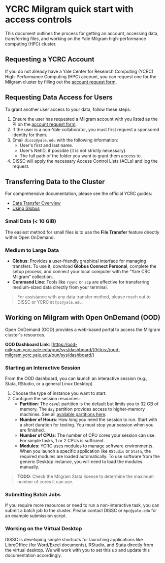 # YCRC Milgram quick start with access controls

This document outlines the process for getting an account, accessing data, transferring files, and working on the Yale Milgram high-performance computing (HPC) cluster.

## Requesting a YCRC Account

If you do not already have a Yale Center for Research Computing (YCRC) High-Performance Computing (HPC) account, you can request one for the Milgram cluster by filling out the [account request form](https://research.computing.yale.edu/support/hpc/account-request).

## Requesting Data Access for Users

To grant another user access to your data, follow these steps:

1.  Ensure the user has requested a Milgram account with you listed as the PI on the [account request form](https://research.computing.yale.edu/support/hpc/account-request).
2.  If the user is a non-Yale collaborator, you must first request a sponsored identity for them.
3.  Email `dissc@yale.edu` with the following information:
    * User's first and last name.
    * User's NetID, if possible (it is not strictly necessary).
    * The full path of the folder you want to grant them access to.
4.  DISSC will apply the necessary Access Control Lists (ACLs) and log the request.

## Transferring Data to the Cluster

For comprehensive documentation, please see the official YCRC guides:

* [Data Transfer Overview](https://docs.ycrc.yale.edu/data/transfer/)
* [Using Globus](https://docs.ycrc.yale.edu/data/globus/)

### Small Data (< 10 GiB)

The easiest method for small files is to use the **File Transfer** feature directly within Open OnDemand.

### Medium to Large Data

* **Globus**: Provides a user-friendly graphical interface for managing transfers. To use it, download **Globus Connect Personal**, complete the setup process, and connect your local computer with the “Yale CRC Milgram” collection.
* **Command Line**: Tools like `rsync` or `scp` are effective for transferring medium-sized data directly from your terminal.

> For assistance with any data transfer method, please reach out to DISSC or YCRC at `hpc@yale.edu`.

## Working on Milgram with Open OnDemand (OOD)

Open OnDemand (OOD) provides a web-based portal to access the Milgram cluster's resources.

**OOD Dashboard Link**: [https://ood-milgram.ycrc.yale.edu/pun/sys/dashboard/](https://ood-milgram.ycrc.yale.edu/pun/sys/dashboard/)

### Starting an Interactive Session

From the OOD dashboard, you can launch an interactive session (e.g., Stata, RStudio, or a general Linux Desktop).

1.  Choose the type of instance you want to start.
2.  Configure the session resources:
    * **Partition**: The `devel` partition is the default but limits you to 32 GB of memory. The `day` partition provides access to higher-memory machines. See all [available partitions here](https://docs.ycrc.yale.edu/clusters/milgram/).
    * **Number of Hours**: How long you need the session to run. Start with a short duration for testing. You must stop your session when you are finished.
    * **Number of CPUs**: The number of CPU cores your session can use. For simple tasks, 1 or 2 CPUs is sufficient.
    * **Modules**: YCRC uses modules to manage software environments. When you launch a specific application like `RStudio` or `Stata`, the required modules are loaded automatically. To use software from the generic Desktop instance, you will need to load the modules manually.

> **TODO**: Check the Milgram Stata license to determine the maximum number of cores it can use.

### Submitting Batch Jobs

If you require more resources or need to run a non-interactive task, you can submit a batch job to the cluster. Please contact DISSC or `hpc@yale.edu` for an example submission script.

### Working on the Virtual Desktop

DISSC is developing simple shortcuts for launching applications like LibreOffice (for Word/Excel documents), RStudio, and Stata directly from the virtual desktop. We will work with you to set this up and update this documentation accordingly.
